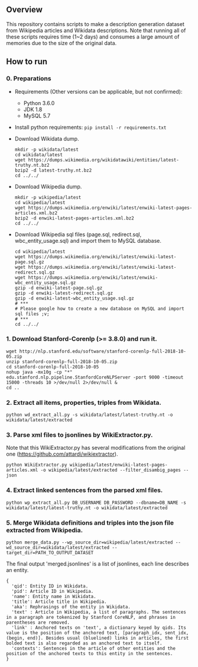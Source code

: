 
## Overview
This repository contains scripts to make a description generation dataset from Wikipedia articles and Wikidata descriptions. Note that running all of these scripts requires time (1~2 days) and consumes a large amount of memories due to the size of the original data.

## How to run
### 0. Preparations
 * Requirements (Other versions can be applicable, but not confirmed):
   - Python 3.6.0 
   - JDK 1.8
   - MySQL 5.7

 * Install python requirements: ```pip install -r requirements.txt```

 * Download Wikidata dump.
   ```
   mkdir -p wikidata/latest
   cd wikidata/latest
   wget https://dumps.wikimedia.org/wikidatawiki/entities/latest-truthy.nt.bz2
   bzip2 -d latest-truthy.nt.bz2
   cd ../../
   ```
 * Download Wikipedia dump.
   ```
   mkdir -p wikipedia/latest
   cd wikipedia/latest
   wget https://dumps.wikimedia.org/enwiki/latest/enwiki-latest-pages-articles.xml.bz2
   bzip2 -d enwiki-latest-pages-articles.xml.bz2
   cd ../../
   ```

 * Download Wikipedia sql files (page.sql, redirect.sql, wbc_entity_usage.sql) and import them to MySQL database.
   ```
   cd wikipedia/latest
   wget https://dumps.wikimedia.org/enwiki/latest/enwiki-latest-page.sql.gz
   wget https://dumps.wikimedia.org/enwiki/latest/enwiki-latest-redirect.sql.gz
   wget https://dumps.wikimedia.org/enwiki/latest/enwiki-wbc_entity_usage.sql.gz
   gzip -d enwiki-latest-page.sql.gz
   gzip -d enwiki-latest-redirect.sql.gz
   gzip -d enwiki-latest-wbc_entity_usage.sql.gz
   # ***
   # Please google how to create a new database on MySQL and import sql files ;v;
   # ***
   cd ../../
   ```

### 1. Download Stanford-Corenlp (>= 3.8.0) and run it.
```
wget http://nlp.stanford.edu/software/stanford-corenlp-full-2018-10-05.zip 
unzip stanford-corenlp-full-2018-10-05.zip 
cd stanford-corenlp-full-2018-10-05
nohup java -mx10g -cp "*" edu.stanford.nlp.pipeline.StanfordCoreNLPServer -port 9000 -timeout 15000 -threads 10 >/dev/null 2>/dev/null &
cd ..
```

### 2. Extract all items, properties, triples from Wikidata.
```
python wd_extract_all.py -s wikidata/latest/latest-truthy.nt -o wikidata/latest/extracted
```

### 3. Parse xml files to jsonlines by WikiExtractor.py.
Note that this WikiExtractor.py has several modifications from the original one (https://github.com/attardi/wikiextractor).
```
python WikiExtractor.py wikipedia/latest/enwiki-latest-pages-articles.xml -o wikipedia/latest/extracted --filter_disambig_pages --json
```

### 4. Extract linked sentences from the parsed xml files.
```
python wp_extract_all.py DB_USERNAME DB_PASSWORD --dbname=DB_NAME -s wikidata/latest/latest-truthy.nt -o wikidata/latest/extracted

```

### 5. Merge Wikidata definitions and triples into the json file extracted from Wikipedia.
```
python merge_data.py --wp_source_dir=wikipedia/latest/extracted --wd_source_dir=wikidata/latest/extracted --target_dir=PATH_TO_OUTPUT_DATASET
```


The final output 'merged.jsonlines' is a list of jsonlines, each line describes an entity.
```
{
  'qid': Entity ID in Wikidata.
  'pid': Article ID in Wikipedia.
  'name': Entity name in Wikidata.
  'title': Article title in Wikipedia.
  'aka': Rephrasings of the entity in Wikidata.
  'text' : Article in Wikipedia, a list of paragraphs. The sentences in a paragraph are tokenized by Stanford CoreNLP, and phrases in parentheses are removed.
  'link' : Anchored texts on 'text', a dictionary keyed by qids. Its value is the position of the anchored text, [paragraph_idx, sent_idx, (begin, end)]. Besides usual (bluelined) links in articles, the first bolded text is also regarded as an anchored text to itself.
  'contexts': Sentences in the article of other entities and the position of the anchored texts to this entity in the sentences.
}
```
